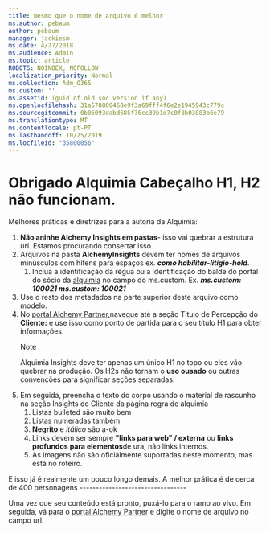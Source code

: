 ```yaml
---
title: mesmo que o nome de arquivo é melhor
ms.author: pebaum
author: pebaum
manager: jackiesm
ms.date: 4/27/2018
ms.audience: Admin
ms.topic: article
ROBOTS: NOINDEX, NOFOLLOW
localization_priority: Normal
ms.collection: Adm_O365
ms.custom: ''
ms.assetid: (guid of old soc version if any)
ms.openlocfilehash: 31a578800468e9f3a69fff4f6e2e1945943c779c
ms.sourcegitcommit: 0b06093dabd685f76cc39b1d7c0f8b03883b6e79
ms.translationtype: MT
ms.contentlocale: pt-PT
ms.lasthandoff: 10/25/2019
ms.locfileid: "35800056"
---
```

# <a name="required-alchemy-header-h1-h2s-dont-work"></a>Obrigado Alquimia Cabeçalho H1, H2 não funcionam.
Melhores práticas e diretrizes para a autoria da Alquimia:

1. **Não aninhe Alchemy Insights em pastas**- isso vai quebrar a estrutura url. Estamos procurando consertar isso.
1. Arquivos na pasta **AlchemyInsights** devem ter nomes de arquivos minúsculos com hífens para espaços ex. ***como habilitar-litígio-hold***.
    1. Inclua a identificação da régua ou a identificação do balde do portal do sócio da [alquimia](https://alchemyportal.azurewebsites.net) no campo do ms.custom. Ex. ***ms.custom: 100021 ms.custom: 100021***
1. Use o resto dos metadados na parte superior deste arquivo como modelo.
1. No [portal Alchemy Partner,](https://alchemyportal.azurewebsites.net)navegue até a seção Título de Percepção do **Cliente:** e use isso como ponto de partida para o seu título H1 para obter informações. 
    > [!NOTE]
    > Alquimia Insights deve ter apenas um único H1 no topo ou eles vão quebrar na produção. Os H2s não tornam o **uso ousado** ou outras convenções para significar seções separadas.
1. Em seguida, preencha o texto do corpo usando o material de rascunho na seção Insights do Cliente da página regra de alquimia
    1. Listas bulleted são muito bem
    1. Listas numeradas também
    1. **Negrito** e *itálico* são a-ok
    1. Links devem ser sempre **"links para web" / externa** ou **links profundos para elementos**de ura, não links internos.
    1. As imagens não são oficialmente suportadas neste momento, mas está no roteiro.

E isso já é realmente um pouco longo demais. A melhor prática é de cerca de 400 personagens ---------------------------------

Uma vez que seu conteúdo está pronto, puxá-lo para o ramo ao vivo. Em seguida, vá para o [portal Alchemy Partner](https://alchemyportal.azurewebsites.net) e digite o nome de arquivo no campo url. 